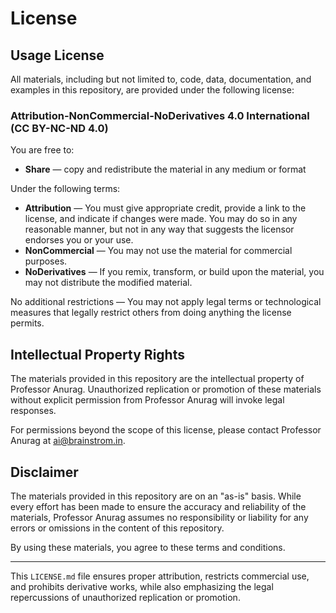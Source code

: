 # License

## Usage License

All materials, including but not limited to, code, data, documentation, and examples in this repository, are provided under the following license:

### Attribution-NonCommercial-NoDerivatives 4.0 International (CC BY-NC-ND 4.0)

You are free to:

- **Share** — copy and redistribute the material in any medium or format

Under the following terms:

- **Attribution** — You must give appropriate credit, provide a link to the license, and indicate if changes were made. You may do so in any reasonable manner, but not in any way that suggests the licensor endorses you or your use.
- **NonCommercial** — You may not use the material for commercial purposes.
- **NoDerivatives** — If you remix, transform, or build upon the material, you may not distribute the modified material.

No additional restrictions — You may not apply legal terms or technological measures that legally restrict others from doing anything the license permits.

## Intellectual Property Rights

The materials provided in this repository are the intellectual property of Professor Anurag. Unauthorized replication or promotion of these materials without explicit permission from Professor Anurag will invoke legal responses.

For permissions beyond the scope of this license, please contact Professor Anurag at [ai@brainstrom.in](mailto:ai@brainstrom.in).

## Disclaimer

The materials provided in this repository are on an "as-is" basis. While every effort has been made to ensure the accuracy and reliability of the materials, Professor Anurag assumes no responsibility or liability for any errors or omissions in the content of this repository. 

By using these materials, you agree to these terms and conditions.

---

This `LICENSE.md` file ensures proper attribution, restricts commercial use, and prohibits derivative works, while also emphasizing the legal repercussions of unauthorized replication or promotion.
